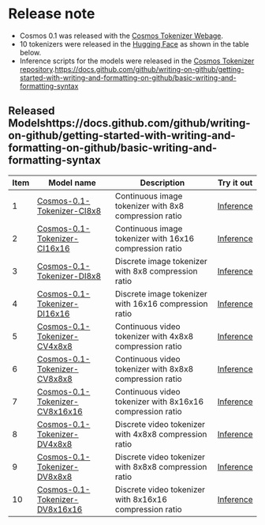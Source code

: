 # Release note

- Cosmos 0.1 was released with the [Cosmos Tokenizer Webage](https://research.nvidia.com/labs/dir/cosmos-tokenizer/).
- 10 tokenizers were released in the [Hugging Face](https://huggingface.co/collections/nvidia/cosmos-6751e884dc10e013a0a0d8e6) as shown in the table below.
- Inference scripts for the models were released in the [Cosmos Tokenizer repository](https://github.com/NVIDIA/Cosmos-Tokenizer).https://docs.github.com/github/writing-on-github/getting-started-with-writing-and-formatting-on-github/basic-writing-and-formatting-syntax

## Released Modelshttps://docs.github.com/github/writing-on-github/getting-started-with-writing-and-formatting-on-github/basic-writing-and-formatting-syntax

| Item | Model name | Description | Try it out |
|--|------------|----------|----------|
|1| [Cosmos-0.1-Tokenizer-CI8x8](https://huggingface.co/nvidia/Cosmos-Tokenizer-CI8x8) | Continuous image tokenizer with 8x8 compression ratio  | [Inference]([cosmos1/models/diffusion/README.md](https://github.com/NVIDIA/Cosmos-Tokenizer))   |
|2| [Cosmos-0.1-Tokenizer-CI16x16](https://huggingface.co/nvidia/Cosmos-Tokenizer-CI16x16) | Continuous image tokenizer with 16x16 compression ratio  | [Inference]([cosmos1/models/diffusion/README.md](https://github.com/NVIDIA/Cosmos-Tokenizer))   |
|3| [Cosmos-0.1-Tokenizer-DI8x8](https://huggingface.co/nvidia/Cosmos-Tokenizer-DI8x8) | Discrete image tokenizer with 8x8 compression ratio  | [Inference]([cosmos1/models/diffusion/README.md](https://github.com/NVIDIA/Cosmos-Tokenizer))   |
|4| [Cosmos-0.1-Tokenizer-DI16x16](https://huggingface.co/nvidia/Cosmos-Tokenizer-DI16x16) | Discrete image tokenizer with 16x16 compression ratio  | [Inference]([cosmos1/models/diffusion/README.md](https://github.com/NVIDIA/Cosmos-Tokenizer))   |
|5| [Cosmos-0.1-Tokenizer-CV4x8x8](https://huggingface.co/nvidia/Cosmos-Tokenizer-CV4x8x8) | Continuous video tokenizer with 4x8x8 compression ratio  | [Inference]([cosmos1/models/diffusion/README.md](https://github.com/NVIDIA/Cosmos-Tokenizer))   |
|6| [Cosmos-0.1-Tokenizer-CV8x8x8](https://huggingface.co/nvidia/Cosmos-Tokenizer-CV8x8x8) | Continuous video tokenizer with 8x8x8 compression ratio  | [Inference]([cosmos1/models/diffusion/README.md](https://github.com/NVIDIA/Cosmos-Tokenizer))   |
|7| [Cosmos-0.1-Tokenizer-CV8x16x16](https://huggingface.co/nvidia/Cosmos-Tokenizer-CV8x16x16) | Continuous video tokenizer with 8x16x16 compression ratio  | [Inference]([cosmos1/models/diffusion/README.md](https://github.com/NVIDIA/Cosmos-Tokenizer))   |
|8| [Cosmos-0.1-Tokenizer-DV4x8x8](https://huggingface.co/nvidia/Cosmos-Tokenizer-DV4x8x8) | Discrete video tokenizer with 4x8x8 compression ratio  | [Inference]([cosmos1/models/diffusion/README.md](https://github.com/NVIDIA/Cosmos-Tokenizer))   |
|9| [Cosmos-0.1-Tokenizer-DV8x8x8](https://huggingface.co/nvidia/Cosmos-Tokenizer-DV8x8x8) | Discrete video tokenizer with 8x8x8 compression ratio  | [Inference]([cosmos1/models/diffusion/README.md](https://github.com/NVIDIA/Cosmos-Tokenizer))   |
|10| [Cosmos-0.1-Tokenizer-DV8x16x16](https://huggingface.co/nvidia/Cosmos-Tokenizer-DV8x16x16) | Discrete video tokenizer with 8x16x16 compression ratio  | [Inference]([cosmos1/models/diffusion/README.md](https://github.com/NVIDIA/Cosmos-Tokenizer))   |
